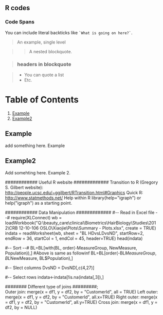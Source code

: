 ## R codes

### Code Spans
You can include literal backticks like `` `What is going on here?` ``.

> An example, single level

>> A nested blockquote.

> ### headers in blockquote
>

> * You can quote a list
> * Etc.


# Table of Contents
1. [Example](#example)
2. [Example2](#example2)

## Example
add something here.  Example

## Example2
Add somehting here.  Example 2.




############ Useful R website #############
Transition to R (Gregory S. Gilbert website):
      http://people.ucsc.edu/~ggilbert/RTransition.html#Graphics
Quick R:  
      http://www.statmethods.net/
Help within R
      library(help="igraph") or help("igraph") as a starting point.

############  Data Manipulation  ############# 
#-- Read in Excel file --#
require(XLConnect)
    wb = loadWorkbook("Q:\\beauty_care\\clinical\\Biometrics\\HairBiology\\Studies\\2012\\CRB 12-10-106 OSLO\\Xiaojie\\Plots\\Summary - Plots.xlsx", create = TRUE)
    indata = readWorksheet(wb, sheet = "BL HDvsLDvsND",  startRow=2, endRow = 36, startCol = 1, endCol = 45, header=TRUE)
    head(indata)

#-- Sort --#
    BL=BL[with(BL, order(-MeasureGroup, NewMeasure, Population)),]
    #Above is same as followinf
    BL=BL[order(-BL$MeasureGroup, BL$NewMeasure, BL$Population),]

#-- Slect columns
    DvsND = DvsND[,c(4,27)]

#-- Select rows
    indata<-indata[!is.na(indata[,3]),]

  
######## Different type of joins #########;  
    Outer join: merge(x = df1, y = df2, by = "CustomerId", all = TRUE)
    Left outer: merge(x = df1, y = df2, by = "CustomerId", all.x=TRUE)
    Right outer: merge(x = df1, y = df2, by = "CustomerId", all.y=TRUE)
    Cross join: merge(x = df1, y = df2, by = NULL)
  
      